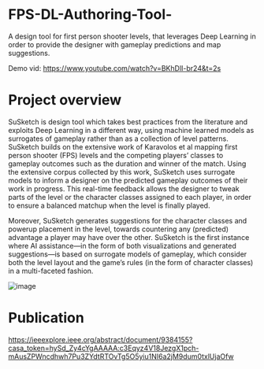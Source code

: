 # FPS-DL-Authoring-Tool-

A design tool for first person shooter levels, that leverages Deep Learning in order to provide the designer with gameplay predictions and map suggestions.

Demo vid: https://www.youtube.com/watch?v=BKhDlI-br24&t=2s

# Project overview

SuSketch is design tool which takes best practices from the literature and exploits Deep Learning in a different way, 
using machine learned models as surrogates of gameplay rather than as a collection of level patterns. 
SuSketch builds on the extensive work of Karavolos et al mapping first person shooter (FPS) levels 
and the competing players’ classes to gameplay outcomes such as the duration and winner of the match. 
Using the extensive corpus collected by this work, SuSketch uses surrogate models to inform a designer on 
the predicted gameplay outcomes of their work in progress. This real-time feedback allows the designer to tweak parts of the 
level or the character classes assigned to each player, in order to ensure a balanced matchup when the level is finally played.

Moreover, SuSketch generates suggestions for the character classes and powerup placement in the level, 
towards countering any (predicted) advantage a player may have over the other. 
SuSketch is the first instance where AI assistance—in the form of both visualizations and generated suggestions—is based on surrogate models of gameplay, 
which consider both the level layout and the game’s rules (in the form of character classes) in a multi-faceted fashion.

![image](https://user-images.githubusercontent.com/15057375/166097438-391bb703-0763-453b-ba90-ae1437d853db.png)

# Publication
https://ieeexplore.ieee.org/abstract/document/9384155?casa_token=hySd_Zy4cYgAAAAA:c3Eqyz4V18JezgX1pch-mAusZPWncdhwh7Pu3ZYdtRTOvTg5O5yiu1NI6a2jM9dum0txlUjaOfw
